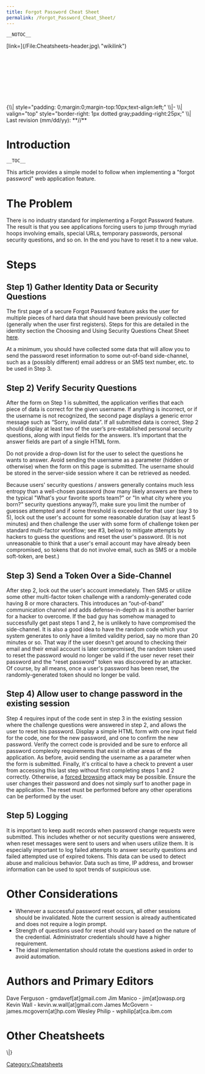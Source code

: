 ```yaml
---
title: Forgot Password Cheat Sheet
permalink: /Forgot_Password_Cheat_Sheet/
---
```


`__NOTOC__`

<div style="width:100%;height:160px;border:0,margin:0;overflow: hidden;">
[link=](/File:Cheatsheets-header.jpg\ "wikilink")

</div>
{\\| style="padding: 0;margin:0;margin-top:10px;text-align:left;" \\|- \\| valign="top" style="border-right: 1px dotted gray;padding-right:25px;" \\| Last revision (mm/dd/yy): **//**

Introduction
============

`__TOC__`

This article provides a simple model to follow when implementing a "forgot password" web application feature.

The Problem
===========

There is no industry standard for implementing a Forgot Password feature. The result is that you see applications forcing users to jump through myriad hoops involving emails, special URLs, temporary passwords, personal security questions, and so on. In the end you have to reset it to a new value.

Steps
=====

Step 1) Gather Identity Data or Security Questions
--------------------------------------------------

The first page of a secure Forgot Password feature asks the user for multiple pieces of hard data that should have been previously collected (generally when the user first registers). Steps for this are detailed in the identity section the Choosing and Using Security Questions Cheat Sheet [here](https://www.owasp.org/index.php/Choosing_and_Using_Security_Questions_Cheat_Sheet#Step_1.29_Decide_on_Identity_Data_vs_Canned_Questions_vs._User-Created_Questions).

At a minimum, you should have collected some data that will allow you to send the password reset information to some out-of-band side-channel, such as a (possibly different) email address or an SMS text number, etc. to be used in Step 3.

Step 2) Verify Security Questions
---------------------------------

After the form on Step 1 is submitted, the application verifies that each piece of data is correct for the given username. If anything is incorrect, or if the username is not recognized, the second page displays a generic error message such as “Sorry, invalid data”. If all submitted data is correct, Step 2 should display at least two of the user’s pre-established personal security questions, along with input fields for the answers. It’s important that the answer fields are part of a single HTML form.

Do not provide a drop-down list for the user to select the questions he wants to answer. Avoid sending the username as a parameter (hidden or otherwise) when the form on this page is submitted. The username should be stored in the server-side session where it can be retrieved as needed.

Because users' security questions / answers generally contains much less entropy than a well-chosen password (how many likely answers are there to the typical "What's your favorite sports team?" or "In what city where you born?" security questions anyway?), make sure you limit the number of guesses attempted and if some threshold is exceeded for that user (say 3 to 5), lock out the user's account for some reasonable duration (say at least 5 minutes) and then challenge the user with some form of challenge token per standard multi-factor workflow; see \#3, below) to mitigate attempts by hackers to guess the questions and reset the user's password. (It is not unreasonable to think that a user's email account may have already been compromised, so tokens that do not involve email, such as SMS or a mobile soft-token, are best.)

Step 3) Send a Token Over a Side-Channel
----------------------------------------

After step 2, lock out the user's account immediately. Then SMS or utilize some other multi-factor token challenge with a randomly-generated code having 8 or more characters. This introduces an “out-of-band” communication channel and adds defense-in-depth as it is another barrier for a hacker to overcome. If the bad guy has somehow managed to successfully get past steps 1 and 2, he is unlikely to have compromised the side-channel. It is also a good idea to have the random code which your system generates to only have a limited validity period, say no more than 20 minutes or so. That way if the user doesn't get around to checking their email and their email account is later compromised, the random token used to reset the password would no longer be valid if the user never reset their password and the "reset password" token was discovered by an attacker. Of course, by all means, once a user's password has been reset, the randomly-generated token should no longer be valid.

Step 4) Allow user to change password in the existing session
-------------------------------------------------------------

Step 4 requires input of the code sent in step 3 in the existing session where the challenge questions were answered in step 2, and allows the user to reset his password. Display a simple HTML form with one input field for the code, one for the new password, and one to confirm the new password. Verify the correct code is provided and be sure to enforce all password complexity requirements that exist in other areas of the application. As before, avoid sending the username as a parameter when the form is submitted. Finally, it's critical to have a check to prevent a user from accessing this last step without first completing steps 1 and 2 correctly. Otherwise, a [forced browsing](/forced_browsing "wikilink") attack may be possible. Ensure the user changes their password and does not simply surf to another page in the application. The reset must be performed before any other operations can be performed by the user.

Step 5) Logging
---------------

It is important to keep audit records when password change requests were submitted. This includes whether or not security questions were answered, when reset messages were sent to users and when users utilize them. It is especially important to log failed attempts to answer security questions and failed attempted use of expired tokens. This data can be used to detect abuse and malicious behavior. Data such as time, IP address, and browser information can be used to spot trends of suspicious use.

Other Considerations
====================

-   Whenever a successful password reset occurs, all other sessions should be invalidated. Note the current session is already authenticated and does not require a login prompt.
-   Strength of questions used for reset should vary based on the nature of the credential. Administrator credentials should have a higher requirement.
-   The ideal implementation should rotate the questions asked in order to avoid automation.

Authors and Primary Editors
===========================

Dave Ferguson - gmdavef\[at\]gmail.com
Jim Manico - jim\[at\]owasp.org
Kevin Wall - kevin.w.wall\[at\]gmail.com
James McGovern - james.mcgovern\[at\]hp.com
Wesley Philip - wphilip\[at\]ca.ibm.com

Other Cheatsheets
=================

\\|}

[Category:Cheatsheets](/Category:Cheatsheets "wikilink")